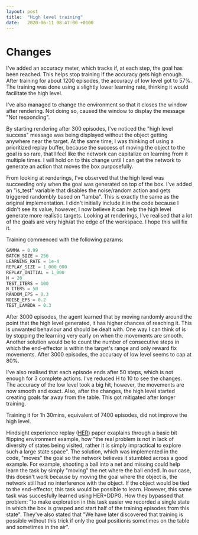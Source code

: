 ```yaml
---
layout: post
title:  "High level training"
date:   2020-06-11 08:47:00 +0100
---
```

# Changes
I've added an accuracy meter, which tracks if, at each step, the goal has been reached. This helps stop training if the accuracy gets high enough. After training for about 1200 episodes, the accuracy of low level got to 57%. The training was done using a slightly lower learning rate, thinking it would facilitate the high level.

I've also managed to change the environment so that it closes the window after rendering. Not doing so, caused the window to display the message "Not responding".

By starting rendering after 300 episodes, I've noticed the "high level success" message was being displayed without the object getting anywhere near the target. At the same time, I was thinking of using a prioritized replay buffer, because the success of moving the object to the goal is so rare, that I feel like the network can capitalize on learning from it multiple times. I will hold on to this change until I can get the network to generate an action that moves the box purposefully.

From looking at renderings, I've observed that the high level was succeeding only when the goal was generated on top of the box. I've added an "is_test" variable that disables the noise/random action and gets triggered randombly based on "lamba". This is exactly the same as the original implementation. I didn't initially include it in the code because I didn't see its value, however, I now believe it can help the high level generate more realistic targets. Looking at renderings, I've realised that a lot of the goals are very high/at the edge of the workspace. I hope this will fix it.

Training commenced with the following params:
~~~ python
GAMMA = 0.99
BATCH_SIZE = 256
LEARNING_RATE = 1e-4
REPLAY_SIZE = 1_000_000
REPLAY_INITIAL = 1_000
H = 20
TEST_ITERS = 100
N_ITERS = 50
RANDOM_EPS = 0.3
NOISE_EPS = 0.2
TEST_LAMBDA = 0.3
~~~

After 3000 episodes, the agent learned that by moving randomly around the point that the high level generated, it has higher chances of reaching it. This is unwanted behaviour and should be dealt with. One way I can think of is by stopping the learning very early on when the movements are smooth. Another solution would be to count the number of consecutive steps in which the end-effector is within the target's range and only reward fix movements. After 3000 episodes, the accuracy of low level seems to cap at 80%.

I've also realised that each episode ends after 50 steps, which is not enough for 3 complete actions. I've reduced H to 10 to see the changes. The accuracy of the low level took a big hit, however, the movements are now smooth and exact. Also, after the changes, the high level started creating goals far away from the table. This got mitigated after longer training.

Training it for 1h 30mins, equivalent of 7400 episodes, did not improve the high level.

Hindsight experience replay ([HER](https://arxiv.org/pdf/1707.01495.pdf)) paper exaplains through a basic bit flipping environment example, how "the real problem is not in lack of diversity of states being visited, rather it is simply impractical to explore such a large state space". The solution, which was implemented in the code, "moves" the goal so the network believes it stumbled across a good example. For example, shooting a ball into a net and missing could help learn the task by simply "moving" the net where the ball ended. In our case, this doesn't work because by moving the goal where the object is, the network still had no interference with the object. If the object would be tied to the end-effector, this task would be possible to learn. However, this same task was succesfully learned using HER+DDPG. How they bypassed that problem: "to make exploration in this task easier we recorded a single state in which the box is grasped and start half of the training episodes from this state". They've also stated that "We have later discovered that training is possible without this trick if only the goal positionis sometimes on the table and sometimes in the air".



